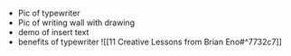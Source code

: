 
- Pic of typewriter
- Pic of writing wall with drawing
- demo of insert text
- benefits of typewriter
  ![[11 Creative Lessons from Brian Eno#^7732c7]]